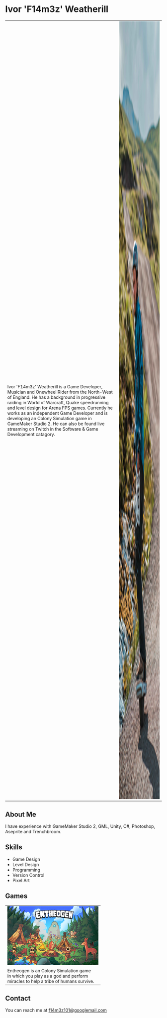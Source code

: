 # Ivor 'F14m3z' Weatherill
<table>
  <tr>
    <td>Ivor 'F14m3z' Weatherill is a Game Developer, Musician and Onewheel Rider from the North-West of England. He has a background in progressive raiding in World of Warcraft, Quake speedrunning and level            design for Arena FPS games. Currently he works as an independent Game Developer and is developing an Colony Simulation game in GameMaker Studio 2. He can also be found live streaming on Twitch in the              Software & Game Development catagory.</td>
    <td><img src="images/f14m3z.png"  alt="Me on a Onewheel!" width = 1500px height = 2500px ></td>
  </tr> 
</table>

## About Me
I have experience with GameMaker Studio 2, GML, Unity, C#, Photoshop, Aseprite and Trenchbroom.

## Skills
- Game Design
- Level Design
- Programming
- Version Control
- Pixel Art

## Games
<table>
  <tr>
    <td><img src="images/Entheogen_KeyArt_Tiny.png"  alt="Me on a Onewheel!" width = 293px height = 190px ></td>
  </tr>
  <tr>
    <td>Entheogen is an Colony Simulation game<br/>in which you play as a god and perform<br/>miracles to help a tribe of humans survive.</td>
  </tr>
</table>

## Contact
You can reach me at f14m3z101@googlemail.com
